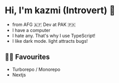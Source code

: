 # Hi, I'm kazmi (Introvert) 👋
- from AFG 🇦🇫 Dev at PAK 🇵🇰
-  I have a computer
-   I hate any. That's why I use TypeScript!
-   I like dark mode. light attracts bugs!

## 🧑‍💻 Favourites

- Turborepo / Monorepo
- Nextjs
